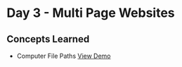 # Day 3 - Multi Page Websites
## Concepts Learned
- Computer File Paths
  [View Demo](https://chaitanyakrishnakumar.github.io/web-kitchen/Day3/index.html)
